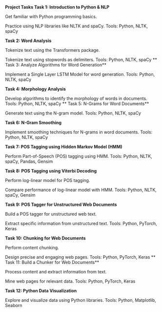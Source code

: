 **Project Tasks
Task 1: Introduction to Python & NLP**

Get familiar with Python programming basics.

Practice using NLP libraries like NLTK and spaCy.
Tools: Python, NLTK, spaCy

**Task 2: Word Analysis**

Tokenize text using the Transformers package.

Tokenize text using stopwords as delimiters.
Tools: Python, NLTK, spaCy
**
Task 3: Analyze Algorithms for Word Generation**

Implement a Single Layer LSTM Model for word generation.
Tools: Python, NLTK, spaCy

**Task 4: Morphology Analysis**

Develop algorithms to identify the morphology of words in documents.
Tools: Python, NLTK, spaCy
**
Task 5: N-Grams for Word Documents**

Generate text using the N-gram model.
Tools: Python, NLTK, spaCy

**Task 6: N-Gram Smoothing**

Implement smoothing techniques for N-grams in word documents.
Tools: Python, NLTK, spaCy

**Task 7: POS Tagging using Hidden Markov Model (HMM)**

Perform Part-of-Speech (POS) tagging using HMM.
Tools: Python, NLTK, spaCy, Pandas, Gensim

**Task 8: POS Tagging using Viterbi Decoding**

Perform log-linear model for POS tagging.

Compare performance of log-linear model with HMM.
Tools: Python, NLTK, spaCy, Gensim

**Task 9: POS Tagger for Unstructured Web Documents**

Build a POS tagger for unstructured web text.

Extract specific information from unstructured text.
Tools: Python, PyTorch, Keras

**Task 10: Chunking for Web Documents**

Perform content chunking.

Design precise and engaging web pages.
Tools: Python, PyTorch, Keras
**
Task 11: Build a Chunker for Web Documents**

Process content and extract information from text.

Mine web pages for relevant data.
Tools: Python, PyTorch, Keras

**Task 12: Python Data Visualization**

Explore and visualize data using Python libraries.
Tools: Python, Matplotlib, Seaborn
